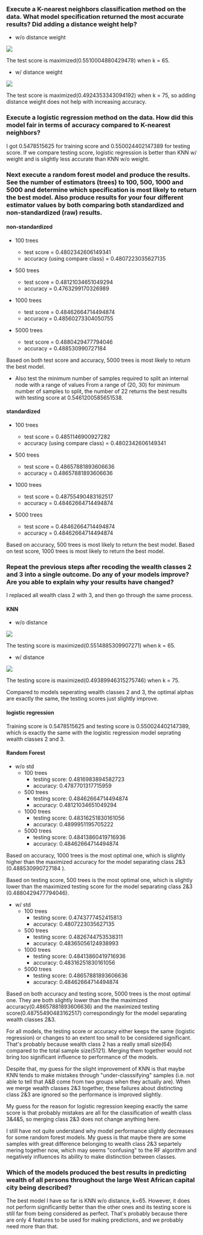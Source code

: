 ### Execute a K-nearest neighbors classification method on the data. What model specification returned the most accurate results? Did adding a distance weight help?

* w/o distance weight

![](p5.1.png)

The test score is maximized(0.5510004880429478) when k = 65.

* w/ distance weight

![](p5.2.png)

The test score is maximized(0.4924353343094192) when k = 75, so adding distance weight does not help with increasing accuracy.

### Execute a logistic regression method on the data. How did this model fair in terms of accuracy compared to K-nearest neighbors?

I got 0.5478515625 for training score and 0.550024402147389 for testing score. If we compare testing score, logistic regression is better than KNN w/ weight and is slightly less accurate than KNN w/o weight.

### Next execute a random forest model and produce the results. See the number of estimators (trees) to 100, 500, 1000 and 5000 and determine which specification is most likely to return the best model. Also produce results for your four different estimator values by both comparing both standardized and non-standardized (raw) results.

#### non-standardized

* 100 trees
  * test score = 0.4802342606149341
  * accuracy (using compare class) = 0.4807223035627135

* 500 trees
  * test score = 0.48121034651049294
  * accuracy = 0.4763299170326989

* 1000 trees
  * test score = 0.48462664714494874
  * accuracy = 0.48560273304050755

* 5000 trees
  * test score = 0.4880429477794046
  * accuracy = 0.488530990727184 

Based on both test score and accuracy, 5000 trees is most likely to return the best model.


* Also test the minimum number of samples required to split an internal node with a range of values
  From a range of (20, 30) for minimum number of samples to split, the number of 22 returns the best results with testing score at 0.5461200585651538.

#### standardized

* 100 trees
  * test score = 0.4851146900927282
  * accuracy (using compare class) = 0.4802342606149341

* 500 trees
  * test score = 0.48657881893606636
  * accuracy = 0.48657881893606636

* 1000 trees
  * test score = 0.48755490483162517
  * accuracy = 0.48462664714494874
 
* 5000 trees
  * test score = 0.48462664714494874
  * accuracy = 0.48462664714494874

Based on accuracy, 500 trees is most likely to return the best model. Based on test score, 1000 trees is most likely to return the best model.


### Repeat the previous steps after recoding the wealth classes 2 and 3 into a single outcome. Do any of your models improve? Are you able to explain why your results have changed?

I replaced all wealth class 2 with 3, and then go through the same process.

#### KNN

* w/o distance

![](p5.3.png)

The testing score is maximized(0.5514885309907271) when k = 65.

* w/ distance

![](p5.4.png)

The testing score is maximized(0.49389946315275746) when k = 75.

Compared to models seperating wealth classes 2 and 3, the optimal alphas are exactly the same, the testing scores just slightly improve. 

#### logistic regression

Training score is 0.5478515625 and testing score is 0.550024402147389, which is exactly the same with the logistic regression model seprating wealth classes 2 and 3.

#### Random Forest

* w/o std
  * 100 trees
    * testing score: 0.4816983894582723
    * accuracy: 0.4787701317715959
  * 500 trees
    * testing score: 0.48462664714494874
    * accuracy: 0.48121034651049294
  * 1000 trees
    * testing score: 0.48316251830161056
    * accuracy: 0.4899951195705222
  * 5000 trees
    * testing score: 0.48413860419716936
    * accuracy: 0.48462664714494874

Based on accuracy, 1000 trees is the most optimal one, which is slightly higher than the maximized accuracy for the model separating class 2&3 (0.488530990727184 ).

Based on testing score, 500 trees is the most optimal one, which is slightly lower than the maximized testing score for the model separating class 2&3 (0.4880429477794046).

* w/ std
  * 100 trees
    * testing score: 0.4743777452415813
    * accuracy: 0.4807223035627135
  * 500 trees
    * testing score: 0.4826744753538311
    * accuracy: 0.48365056124938993
  * 1000 trees
    * testing score: 0.48413860419716936
    * accuracy: 0.48316251830161056
  * 5000 trees
    * testing score: 0.48657881893606636
    * accuracy: 0.48462664714494874

Based on both accuracy and testing score, 5000 trees is the most optimal one. They are both slightly lower than the the maximized accuracy(0.48657881893606636) and the maximized testing score(0.48755490483162517) correspondingly for the model separating wealth classes 2&3.

For all models, the testing score or accuracy either keeps the same (logistic regression) or changes to an extent too small to be considered significant. That's probably because wealth class 2 has a really small size(64) compared to the total sample size(5121). Merging them together would not bring too significant influence to performance of the models. 

Despite that, my guess for the slight improvement of KNN is that maybe KNN tends to make mistakes through "under-classsifying" samples (i.e. not able to tell that A&B come from two groups when they actually are). When we merge wealth classes 2&3 together, these failures about distincting class 2&3 are ignored so the performance is improved slightly. 

My guess for the reason for logistic regression keeping exactly the same score is that probably mistakes are all for the classification of wealth class 3&4&5, so merging class 2&3 does not change anything here.

I still have not quite understand why model performance slightly decreases for some random forest models. My guess is that maybe there are some samples with great difference belonging to wealth class 2&3 separtely mering together now, which may seems "confusing" to the RF algorithm and negatively influences its ability to make distinction between classes.

### Which of the models produced the best results in predicting wealth of all persons throughout the large West African capital city being described?

The best model I have so far is KNN w/o distance, k=65. However, it does not perform significantly better than the other ones and its testing score is still far from being considered as perfect. That's probably because there are only 4 features to be used for making predictions, and we probably need more than that.







